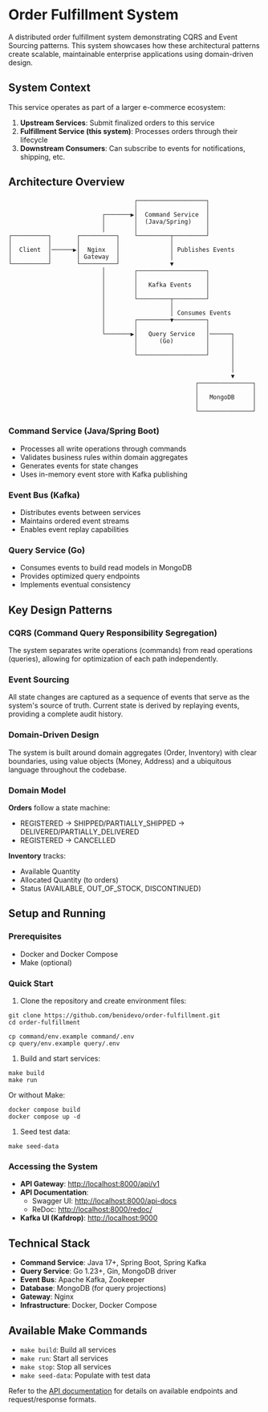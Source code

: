 # Order Fulfillment System

A distributed order fulfillment system demonstrating CQRS and Event Sourcing patterns. This system showcases how these architectural patterns create scalable, maintainable enterprise applications using domain-driven design.

## System Context

This service operates as part of a larger e-commerce ecosystem:

1. **Upstream Services**: Submit finalized orders to this service
2. **Fulfillment Service (this system)**: Processes orders through their lifecycle
3. **Downstream Consumers**: Can subscribe to events for notifications, shipping, etc.

## Architecture Overview

```
                                   ┌───────────────────┐
                                   │                   │
                          ┌───────▶│  Command Service  │
                          │        │  (Java/Spring)    │
                          │        │                   │
┌──────────┐       ┌──────────┐    └─────────┬─────────┘
│          │       │          │              │
│  Client  │──────▶│  Nginx   │              │ Publishes Events
│          │       │ Gateway  │              │
└──────────┘       └──────────┘              ▼
                          │        ┌───────────────────┐
                          │        │                   │
                          │        │   Kafka Events    │
                          │        │                   │
                          │        └─────────┬─────────┘
                          │                  │
                          │                  │ Consumes Events
                          │        ┌─────────▼─────────┐
                          │        │                   │
                          └───────▶│   Query Service   │──────┐
                                   │      (Go)         │      │
                                   │                   │      │
                                   └───────────────────┘      │
                                                              │
                                                              │
                                                              ▼
                                                    ┌───────────────┐
                                                    │               │
                                                    │   MongoDB     │
                                                    │               │
                                                    └───────────────┘
```

### Command Service (Java/Spring Boot)

- Processes all write operations through commands
- Validates business rules within domain aggregates
- Generates events for state changes
- Uses in-memory event store with Kafka publishing

### Event Bus (Kafka)

- Distributes events between services
- Maintains ordered event streams
- Enables event replay capabilities

### Query Service (Go)

- Consumes events to build read models in MongoDB
- Provides optimized query endpoints
- Implements eventual consistency

## Key Design Patterns

### CQRS (Command Query Responsibility Segregation)

The system separates write operations (commands) from read operations (queries), allowing for optimization of each path independently.

### Event Sourcing

All state changes are captured as a sequence of events that serve as the system's source of truth. Current state is derived by replaying events, providing a complete audit history.

### Domain-Driven Design

The system is built around domain aggregates (Order, Inventory) with clear boundaries, using value objects (Money, Address) and a ubiquitous language throughout the codebase.

### Domain Model

**Orders** follow a state machine:

- REGISTERED → SHIPPED/PARTIALLY_SHIPPED → DELIVERED/PARTIALLY_DELIVERED
- REGISTERED → CANCELLED

**Inventory** tracks:

- Available Quantity
- Allocated Quantity (to orders)
- Status (AVAILABLE, OUT_OF_STOCK, DISCONTINUED)

## Setup and Running

### Prerequisites

- Docker and Docker Compose
- Make (optional)

### Quick Start

1. Clone the repository and create environment files:

```
git clone https://github.com/benidevo/order-fulfillment.git
cd order-fulfillment
```

```
cp command/env.example command/.env
cp query/env.example query/.env
```

1. Build and start services:

```
make build
make run
```

Or without Make:

```
docker compose build
docker compose up -d
```

1. Seed test data:

```
make seed-data
```

### Accessing the System

- **API Gateway**: <http://localhost:8000/api/v1>
- **API Documentation**:
  - Swagger UI: <http://localhost:8000/api-docs>
  - ReDoc: <http://localhost:8000/redoc/>
- **Kafka UI (Kafdrop)**: <http://localhost:9000>

## Technical Stack

- **Command Service**: Java 17+, Spring Boot, Spring Kafka
- **Query Service**: Go 1.23+, Gin, MongoDB driver
- **Event Bus**: Apache Kafka, Zookeeper
- **Database**: MongoDB (for query projections)
- **Gateway**: Nginx
- **Infrastructure**: Docker, Docker Compose

## Available Make Commands

- `make build`: Build all services
- `make run`: Start all services
- `make stop`: Stop all services
- `make seed-data`: Populate with test data

Refer to the [API documentation](http://localhost:8000/api-docs) for details on available endpoints and request/response formats.
